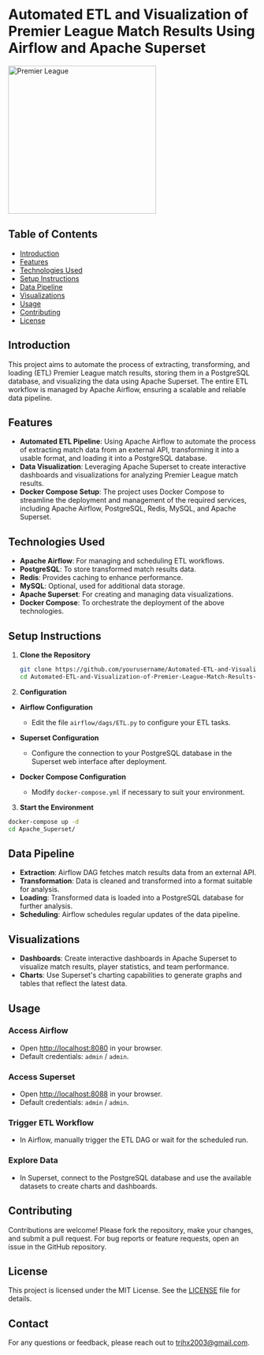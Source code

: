 # Automated ETL and Visualization of Premier League Match Results Using Airflow and Apache Superset

<img src="https://upload.wikimedia.org/wikipedia/en/thumb/f/f2/Premier_League_Logo.svg/800px-Premier_League_Logo.svg.png" alt="Premier League" width="300"/>

## Table of Contents

- [Introduction](#introduction)
- [Features](#features)
- [Technologies Used](#technologies-used)
- [Setup Instructions](#setup-instructions)
- [Data Pipeline](#data-pipeline)
- [Visualizations](#visualizations)
- [Usage](#usage)
- [Contributing](#contributing)
- [License](#license)

## Introduction

This project aims to automate the process of extracting, transforming, and loading (ETL) Premier League match results, storing them in a PostgreSQL database, and visualizing the data using Apache Superset. The entire ETL workflow is managed by Apache Airflow, ensuring a scalable and reliable data pipeline.
## Features

- **Automated ETL Pipeline**: Using Apache Airflow to automate the process of extracting match data from an external API, transforming it into a usable format, and loading it into a PostgreSQL database.
- **Data Visualization**: Leveraging Apache Superset to create interactive dashboards and visualizations for analyzing Premier League match results.
- **Docker Compose Setup**: The project uses Docker Compose to streamline the deployment and management of the required services, including Apache Airflow, PostgreSQL, Redis, MySQL, and Apache Superset.
## Technologies Used

- **Apache Airflow**: For managing and scheduling ETL workflows.
- **PostgreSQL**: To store transformed match results data.
- **Redis**: Provides caching to enhance performance.
- **MySQL**: Optional, used for additional data storage.
- **Apache Superset**: For creating and managing data visualizations.
- **Docker Compose**: To orchestrate the deployment of the above technologies.

## Setup Instructions

1. **Clone the Repository**

   ```bash
   git clone https://github.com/yourusername/Automated-ETL-and-Visualization-of-Premier-League-Match-Results-Using-Airflow-and-Apache-Superset.git
   cd Automated-ETL-and-Visualization-of-Premier-League-Match-Results-Using-Airflow-and-Apache-Superset
2. **Configuration**

- **Airflow Configuration**

  - Edit the file `airflow/dags/ETL.py` to configure your ETL tasks.

- **Superset Configuration**

  - Configure the connection to your PostgreSQL database in the Superset web interface after deployment.

- **Docker Compose Configuration**

  - Modify `docker-compose.yml` if necessary to suit your environment.

3.  **Start the Environment**

```bash
docker-compose up -d
cd Apache_Superset/
```
## Data Pipeline

- **Extraction**: Airflow DAG fetches match results data from an external API.
- **Transformation**: Data is cleaned and transformed into a format suitable for analysis.
- **Loading**: Transformed data is loaded into a PostgreSQL database for further analysis.
- **Scheduling**: Airflow schedules regular updates of the data pipeline.

## Visualizations

- **Dashboards**: Create interactive dashboards in Apache Superset to visualize match results, player statistics, and team performance.
- **Charts**: Use Superset's charting capabilities to generate graphs and tables that reflect the latest data.

## Usage

### Access Airflow

- Open [http://localhost:8080](http://localhost:8080) in your browser.
- Default credentials: `admin` / `admin`.

### Access Superset

- Open [http://localhost:8088](http://localhost:8088) in your browser.
- Default credentials: `admin` / `admin`.

### Trigger ETL Workflow

- In Airflow, manually trigger the ETL DAG or wait for the scheduled run.

### Explore Data

- In Superset, connect to the PostgreSQL database and use the available datasets to create charts and dashboards.

## Contributing

Contributions are welcome! Please fork the repository, make your changes, and submit a pull request. For bug reports or feature requests, open an issue in the GitHub repository.

## License

This project is licensed under the MIT License. See the [LICENSE](LICENSE) file for details.

## Contact

For any questions or feedback, please reach out to [trihx2003@gmail.com](mailto:trihx2003@gmail.com).

   
